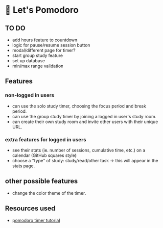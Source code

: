 # 🍅 Let's Pomodoro

## TO DO

- add hours feature to countdown
- logic for pause/resume session button
- modal/different page for timer?
- start group study feature
- set up database
- min/max range validation

## Features

### non-logged in users

- can use the solo study timer, choosing the focus period and break period.
- can use the group study timer by joining a logged in user's study room.
- can create their own study room and invite other users with their unique URL.

### extra features for logged in users

- see their stats (ie. number of sessions, cumulative time, etc.) on a calendar (GitHub squares style)
- choose a "type" of study: study/read/other task -> this will appear in the stats page.

## other possible features

- change the color theme of the timer.

## Resources used

- [pomodoro timer tutorial](https://www.youtube.com/watch?v=9z1qBcFwdXg&ab_channel=AleksPopovic)
